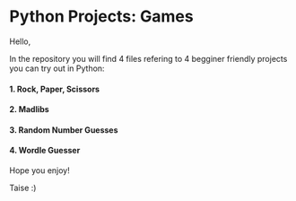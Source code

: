 # Python Projects: Games
Hello, 

In the repository you will find 4 files refering to 4 begginer friendly projects you can try out in Python: 
#### 1. Rock, Paper, Scissors
#### 2. Madlibs
#### 3. Random Number Guesses
#### 4. Wordle Guesser 

Hope you enjoy!

Taise :) 
